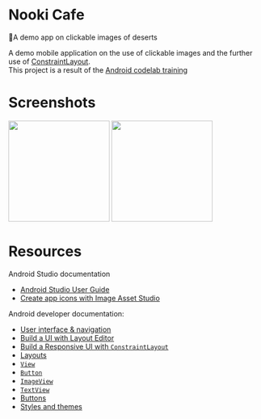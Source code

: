 # Nooki Cafe
:ice_cream:A demo app on clickable images of deserts

A demo mobile application on the use of clickable images and the further use of <a href="https://developer.android.com/training/constraint-layout/index.html">ConstraintLayout</a>. <br>
This project is a result of the <a href="https://codelabs.developers.google.com/codelabs/android-training-clickable-images/index.html?index=..%2F..android-training#5">Android codelab training</a>

# Screenshots
<img src="https://user-images.githubusercontent.com/18614379/55689083-72e3f380-5978-11e9-9885-5d3c0c8877b3.png" width="200px" />   <img src="https://user-images.githubusercontent.com/18614379/55689082-72e3f380-5978-11e9-9526-00cdb5da91d2.png" width="200px" />  

# Resources
 Android Studio documentation
<ul>
<li><a href="https://developer.android.com/studio/intro/index.html" target="_blank">Android Studio User Guide</a> </li>
<li><a href="http://developer.android.com/tools/help/image-asset-studio.html" target="_blank">Create app icons with Image Asset Studio</a></li>
</ul>
<p>Android developer documentation:</p>
<ul>
<li><a href="https://developer.android.com/guide/topics/ui/" target="_blank">User interface &amp; navigation</a> </li>
<li><a href="https://developer.android.com/studio/write/layout-editor.html" target="_blank">Build a UI with Layout Editor</a></li>
<li><a href="https://developer.android.com/training/constraint-layout/index.html" target="_blank">Build a Responsive UI with <code>ConstraintLayout</code></a></li>
<li><a href="http://developer.android.com/guide/topics/ui/declaring-layout.html" target="_blank">Layouts</a></li>
<li><a href="http://developer.android.com/reference/android/view/View.html" target="_blank"><code>View</code></a></li>
<li><a href="http://developer.android.com/reference/android/widget/Button.html" target="_blank"><code>Button</code></a></li>
<li><a href="https://developer.android.com/reference/android/widget/ImageView.html" target="_blank"><code>ImageView</code></a></li>
<li><a href="http://developer.android.com/reference/android/widget/TextView.html" target="_blank"><code>TextView</code></a></li>
<li><a href="https://developer.android.com/guide/topics/ui/controls/button.html" target="_blank">Buttons</a></li>
<li><a href="http://developer.android.com/guide/topics/ui/themes.html" target="_blank">Styles and themes</a></li>
</ul>
